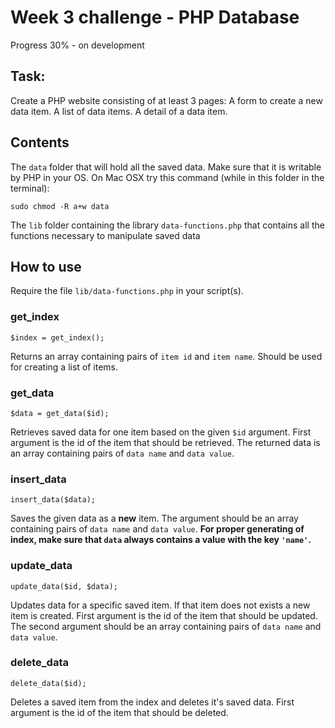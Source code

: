 # Week 3 challenge - PHP Database
Progress 30% - on development

## Task:
Create a PHP website consisting of at least 3 pages:
A form to create a new data item.
A list of data items.
A detail of a data item.

## Contents
The `data` folder that will hold all the saved data.
Make sure that it is writable by PHP in your OS.
On Mac OSX try this command (while in this folder in the terminal):
```
sudo chmod -R a+w data
```

The `lib` folder containing the library `data-functions.php` that contains all the functions necessary to manipulate saved data

## How to use
Require the file `lib/data-functions.php` in your script(s).

### get_index
```
$index = get_index();
```
Returns an array containing pairs of `item id` and `item name`.
Should be used for creating a list of items.

### get_data
```
$data = get_data($id);
```
Retrieves saved data for one item based on the given `$id` argument.
First argument is the id of the item that should be retrieved.
The returned data is an array containing pairs of `data name` and `data value`.

### insert_data
```
insert_data($data);
```
Saves the given data as a **new** item.
The argument should be an array containing pairs of `data name` and `data value`.
**For proper generating of index, make sure that `data` always contains a value with the key `'name'`.**

### update_data
```
update_data($id, $data);
```
Updates data for a specific saved item. If that item does not exists a new item is created.
First argument is the id of the item that should be updated.
The second argument should be an array containing pairs of `data name` and `data value`.

### delete_data
```
delete_data($id);
```
Deletes a saved item from the index and deletes it's saved data.
First argument is the id of the item that should be deleted.